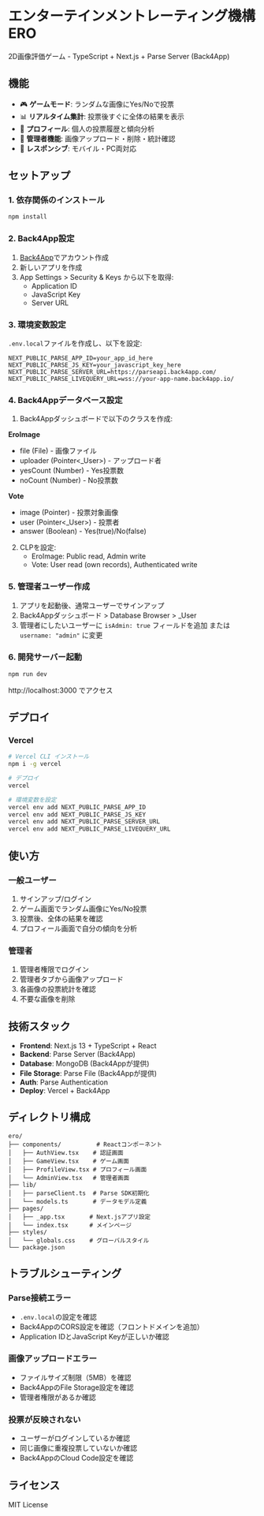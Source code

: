 # エンターテインメントレーティング機構ERO

2D画像評価ゲーム - TypeScript + Next.js + Parse Server (Back4App)

## 機能

- 🎮 **ゲームモード**: ランダムな画像にYes/Noで投票
- 📊 **リアルタイム集計**: 投票後すぐに全体の結果を表示
- 👤 **プロフィール**: 個人の投票履歴と傾向分析
- 🔧 **管理者機能**: 画像アップロード・削除・統計確認
- 📱 **レスポンシブ**: モバイル・PC両対応

## セットアップ

### 1. 依存関係のインストール
```bash
npm install
```

### 2. Back4App設定
1. [Back4App](https://www.back4app.com/)でアカウント作成
2. 新しいアプリを作成
3. App Settings > Security & Keys から以下を取得:
   - Application ID
   - JavaScript Key
   - Server URL

### 3. 環境変数設定
`.env.local`ファイルを作成し、以下を設定:

```env
NEXT_PUBLIC_PARSE_APP_ID=your_app_id_here
NEXT_PUBLIC_PARSE_JS_KEY=your_javascript_key_here
NEXT_PUBLIC_PARSE_SERVER_URL=https://parseapi.back4app.com/
NEXT_PUBLIC_PARSE_LIVEQUERY_URL=wss://your-app-name.back4app.io/
```

### 4. Back4Appデータベース設定
1. Back4Appダッシュボードで以下のクラスを作成:

**EroImage**
- file (File) - 画像ファイル
- uploader (Pointer<_User>) - アップロード者
- yesCount (Number) - Yes投票数
- noCount (Number) - No投票数

**Vote**
- image (Pointer<EroImage>) - 投票対象画像
- user (Pointer<_User>) - 投票者
- answer (Boolean) - Yes(true)/No(false)

2. CLPを設定:
   - EroImage: Public read, Admin write
   - Vote: User read (own records), Authenticated write

### 5. 管理者ユーザー作成
1. アプリを起動後、通常ユーザーでサインアップ
2. Back4Appダッシュボード > Database Browser > _User
3. 管理者にしたいユーザーに `isAdmin: true` フィールドを追加
   または `username: "admin"` に変更

### 6. 開発サーバー起動
```bash
npm run dev
```

http://localhost:3000 でアクセス

## デプロイ

### Vercel
```bash
# Vercel CLI インストール
npm i -g vercel

# デプロイ
vercel

# 環境変数を設定
vercel env add NEXT_PUBLIC_PARSE_APP_ID
vercel env add NEXT_PUBLIC_PARSE_JS_KEY
vercel env add NEXT_PUBLIC_PARSE_SERVER_URL
vercel env add NEXT_PUBLIC_PARSE_LIVEQUERY_URL
```

## 使い方

### 一般ユーザー
1. サインアップ/ログイン
2. ゲーム画面でランダム画像にYes/No投票
3. 投票後、全体の結果を確認
4. プロフィール画面で自分の傾向を分析

### 管理者
1. 管理者権限でログイン
2. 管理者タブから画像アップロード
3. 各画像の投票統計を確認
4. 不要な画像を削除

## 技術スタック

- **Frontend**: Next.js 13 + TypeScript + React
- **Backend**: Parse Server (Back4App)
- **Database**: MongoDB (Back4Appが提供)
- **File Storage**: Parse File (Back4Appが提供)
- **Auth**: Parse Authentication
- **Deploy**: Vercel + Back4App

## ディレクトリ構成

```
ero/
├── components/          # Reactコンポーネント
│   ├── AuthView.tsx    # 認証画面
│   ├── GameView.tsx    # ゲーム画面
│   ├── ProfileView.tsx # プロフィール画面
│   └── AdminView.tsx   # 管理者画面
├── lib/
│   ├── parseClient.ts  # Parse SDK初期化
│   └── models.ts       # データモデル定義
├── pages/
│   ├── _app.tsx       # Next.jsアプリ設定
│   └── index.tsx      # メインページ
├── styles/
│   └── globals.css    # グローバルスタイル
└── package.json
```

## トラブルシューティング

### Parse接続エラー
- `.env.local`の設定を確認
- Back4AppのCORS設定を確認（フロントドメインを追加）
- Application IDとJavaScript Keyが正しいか確認

### 画像アップロードエラー
- ファイルサイズ制限（5MB）を確認
- Back4AppのFile Storage設定を確認
- 管理者権限があるか確認

### 投票が反映されない
- ユーザーがログインしているか確認
- 同じ画像に重複投票していないか確認
- Back4AppのCloud Code設定を確認

## ライセンス

MIT License
